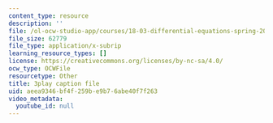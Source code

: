 ```yaml
---
content_type: resource
description: ''
file: /ol-ocw-studio-app/courses/18-03-differential-equations-spring-2010/aeea9346bf4f259be9b76abe40f7f263_sZ2qulI6GEk.srt
file_size: 62779
file_type: application/x-subrip
learning_resource_types: []
license: https://creativecommons.org/licenses/by-nc-sa/4.0/
ocw_type: OCWFile
resourcetype: Other
title: 3play caption file
uid: aeea9346-bf4f-259b-e9b7-6abe40f7f263
video_metadata:
  youtube_id: null
---
```

